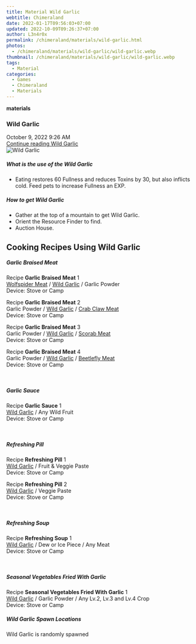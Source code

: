 ```yaml
---
title: Material Wild Garlic
webtitle: Chimeraland
date: 2022-01-17T09:56:03+07:00
updated: 2022-10-09T09:26:37+07:00
author: L3n4r0x
permalink: /chimeraland/materials/wild-garlic.html
photos:
  - /chimeraland/materials/wild-garlic/wild-garlic.webp
thumbnail: /chimeraland/materials/wild-garlic/wild-garlic.webp
tags:
  - Material
categories:
  - Games
  - Chimeraland
  - Materials
---
```


<section id="bootstrap-wrapper">
  <link
    rel="stylesheet"
    href="https://cdn.statically.io/gh/dimaslanjaka/Web-Manajemen/40ac3225/css/bootstrap-4.5-wrapper.css"
  />
  <div
    class="row g-0 border rounded overflow-hidden flex-md-row mb-4 shadow-sm position-relative"
  >
    <div class="col p-4 d-flex flex-column position-static">
      <strong class="d-inline-block mb-2 text-success">materials</strong>
      <h3 class="mb-0">Wild Garlic</h3>
      <div class="mb-1 text-muted">October 9, 2022 9:26 AM</div>
      <a
        href="/chimeraland/materials/wild-garlic.html"
        class="stretched-link d-none"
        >Continue reading Wild Garlic</a
      >
    </div>
    <div class="col-auto d-none d-lg-block">
      <img
        src="/chimeraland/materials/wild-garlic/wild-garlic.webp"
        alt="Wild Garlic"
      />
    </div>
  </div>
  <div class="row">
    <div class="col-lg-6 col-12 mb-2">
      <div class="card">
        <div class="card-body">
          <h5 class="card-title">What is the use of the Wild Garlic</h5>
          <div class="card-text">
            <ul>
              <li>
                Eating restores 60 Fullness and reduces Toxins by 30, but also
                inflicts cold. Feed pets to increase Fullness an EXP.
              </li>
            </ul>
          </div>
        </div>
      </div>
    </div>
    <div class="col-lg-6 col-12 mb-2">
      <div class="card">
        <div class="card-body">
          <h5 class="card-title">How to get Wild Garlic</h5>
          <div class="card-text">
            <ul>
              <li>Gather at the top of a mountain to get Wild Garlic.</li>
              <li>Orient the Resource Finder to find.</li>
              <li>Auction House.</li>
            </ul>
          </div>
        </div>
      </div>
    </div>
    <div class="col-12 mb-2">
      <h2 id="cookable">Cooking Recipes Using Wild Garlic</h2>
      <div id="recipe-garlic-braised-meat">
        <h5 id="item-garlic-braised-meat">Garlic Braised Meat</h5>
        <div class="mb-2">
          <p class="fs-5">
            Recipe <b>Garlic Braised Meat</b> 1<br /><a
              class="text-decoration-none"
              href="/chimeraland/materials/wolfspider-meat.html"
              >Wolfspider Meat</a
            ><span> / </span
            ><a
              class="text-decoration-none"
              href="/chimeraland/materials/wild-garlic.html"
              >Wild Garlic</a
            ><span> / </span>Garlic Powder<br />Device: Stove or Camp
          </p>
        </div>
        <div class="mb-2">
          <p class="fs-5">
            Recipe <b>Garlic Braised Meat</b> 2<br />Garlic Powder<span>
              / </span
            ><a
              class="text-decoration-none"
              href="/chimeraland/materials/wild-garlic.html"
              >Wild Garlic</a
            ><span> / </span
            ><a
              class="text-decoration-none"
              href="/chimeraland/materials/crab-claw-meat.html"
              >Crab Claw Meat</a
            ><br />Device: Stove or Camp
          </p>
        </div>
        <div class="mb-2">
          <p class="fs-5">
            Recipe <b>Garlic Braised Meat</b> 3<br />Garlic Powder<span>
              / </span
            ><a
              class="text-decoration-none"
              href="/chimeraland/materials/wild-garlic.html"
              >Wild Garlic</a
            ><span> / </span
            ><a
              class="text-decoration-none"
              href="/chimeraland/materials/scorab-meat.html"
              >Scorab Meat</a
            ><br />Device: Stove or Camp
          </p>
        </div>
        <div class="mb-2">
          <p class="fs-5">
            Recipe <b>Garlic Braised Meat</b> 4<br />Garlic Powder<span>
              / </span
            ><a
              class="text-decoration-none"
              href="/chimeraland/materials/wild-garlic.html"
              >Wild Garlic</a
            ><span> / </span
            ><a
              class="text-decoration-none"
              href="/chimeraland/materials/beetlefly-meat.html"
              >Beetlefly Meat</a
            ><br />Device: Stove or Camp
          </p>
        </div>
      </div>
      <br />
      <div id="recipe-garlic-sauce">
        <h5 id="item-garlic-sauce">Garlic Sauce</h5>
        <div class="mb-2">
          <p class="fs-5">
            Recipe <b>Garlic Sauce</b> 1<br /><a
              class="text-decoration-none"
              href="/chimeraland/materials/wild-garlic.html"
              >Wild Garlic</a
            ><span> / </span>Any Wild Fruit<br />Device: Stove or Camp
          </p>
        </div>
      </div>
      <br />
      <div id="recipe-refreshing-pill">
        <h5 id="item-refreshing-pill">Refreshing Pill</h5>
        <div class="mb-2">
          <p class="fs-5">
            Recipe <b>Refreshing Pill</b> 1<br /><a
              class="text-decoration-none"
              href="/chimeraland/materials/wild-garlic.html"
              >Wild Garlic</a
            ><span> / </span>Fruit &amp; Veggie Paste<br />Device: Stove or Camp
          </p>
        </div>
        <div class="mb-2">
          <p class="fs-5">
            Recipe <b>Refreshing Pill</b> 2<br /><a
              class="text-decoration-none"
              href="/chimeraland/materials/wild-garlic.html"
              >Wild Garlic</a
            ><span> / </span>Veggie Paste<br />Device: Stove or Camp
          </p>
        </div>
      </div>
      <br />
      <div id="recipe-refreshing-soup">
        <h5 id="item-refreshing-soup">Refreshing Soup</h5>
        <div class="mb-2">
          <p class="fs-5">
            Recipe <b>Refreshing Soup</b> 1<br /><a
              class="text-decoration-none"
              href="/chimeraland/materials/wild-garlic.html"
              >Wild Garlic</a
            ><span> / </span>Dew or Ice Piece<span> / </span>Any Meat<br />Device:
            Stove or Camp
          </p>
        </div>
      </div>
      <br />
      <div id="recipe-seasonal-vegetables-fried-with-garlic">
        <h5 id="item-seasonal-vegetables-fried-with-garlic">
          Seasonal Vegetables Fried With Garlic
        </h5>
        <div class="mb-2">
          <p class="fs-5">
            Recipe <b>Seasonal Vegetables Fried With Garlic</b> 1<br /><a
              class="text-decoration-none"
              href="/chimeraland/materials/wild-garlic.html"
              >Wild Garlic</a
            ><span> / </span>Garlic Powder<span> / </span>Any Lv.2, Lv.3 and
            Lv.4 Crop<br />Device: Stove or Camp
          </p>
        </div>
      </div>
    </div>
    <div class="col-12 mb-2">
      <h5>Wild Garlic Spawn Locations</h5>
      <p>Wild Garlic is randomly spawned</p>
    </div>
  </div>
</section>